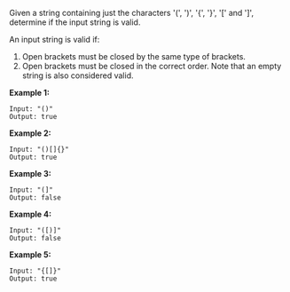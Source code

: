 Given a string containing just the characters '(', ')', '{', '}', '[' and ']', determine if the input string is valid.

An input string is valid if:

1. Open brackets must be closed by the same type of brackets.
2. Open brackets must be closed in the correct order.
Note that an empty string is also considered valid.

**Example 1:**

    Input: "()"
    Output: true
**Example 2:**

    Input: "()[]{}"
    Output: true
**Example 3:**

    Input: "(]"
    Output: false
**Example 4:**

    Input: "([)]"
    Output: false
**Example 5:**

    Input: "{[]}"
    Output: true

